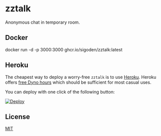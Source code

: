 # zztalk

Anonymous chat in temporary room.

## Docker

docker run -d -p 3000:3000 ghcr.io/sigoden/zztalk:latest

## Heroku

The cheapest way to deploy a worry-free `zztalk` is to use [Heroku](https://heroku.com).
Heroku offers [free Dyno hours](https://www.heroku.com/pricing) which should be sufficient for most casual uses.

You can deploy with one click of the following button:

[![Deploy](https://www.herokucdn.com/deploy/button.svg)](https://heroku.com/deploy)

## License 

[MIT](./LICENSE)